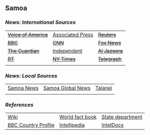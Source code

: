## Samoa ##

### _News: International Sources_ ###
|   |   |   |
| --- | --- | --- |
| [~~Voice of America~~]() | [Associated Press](https://apnews.com/AmericanSamoa) | [~~Reuters~~]() |
| [~~BBC~~]() | [~~CNN~~]() | [~~Fox News~~]() |
| [~~The Guardian~~]()  | [Independent](https://www.independent.co.uk/topic/Samoa) | [~~Al Jazeera~~]() |
| [~~RT~~]() | [~~NY Times~~]() | [~~Telegraph~~]() |
|  |  |  |

### _News: Local Sources_ ###
|   |   |   |
| --- | --- | --- |
| [Samoa News](https://samoanews.com/) | [Samoa Global News](https://samoaglobalnews.com/) | [Talanei](https://www.talanei.com/) |
|  |  |  |


### _References_ ###
|   |   |   |
| --- | --- | --- |
| [Wiki](https://en.wikipedia.org/wiki/Samoa) | [World fact book](https://www.cia.gov/library/publications/resources/the-world-factbook/geos/ws.html) | [State department](https://www.state.gov/countries-areas/samoa/) |
| [BBC Country Profile](https://www.bbc.com/news/world-asia-15655855) | [Intellipedia](https://intellipedia.intelink.gov/wiki/Samoa) | [IntelDocs](https://inteldocs.intelink.gov/search/folder?q=Samoa) |
